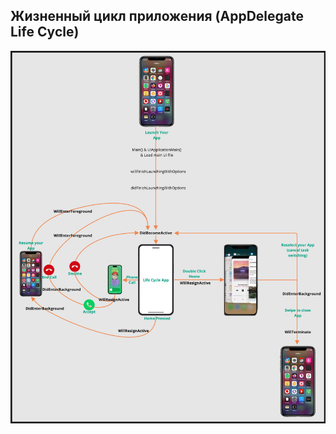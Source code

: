 ## Жизненный цикл приложения (AppDelegate Life Cycle)

![](https://github.com/eldaroid/pictures/blob/master/iOSWiki/IosDevTools/AppLifeCycle.jpg?raw=true)


